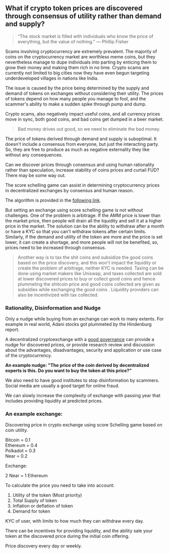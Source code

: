 ## What if crypto token prices are discovered through consensus of utility rather than demand and supply?

> “The stock market is filled with individuals who know the price of everything, but the value of nothing.” — Phillip Fisher


Scams involving cryptocurrency are extremely prevalent.
The majority of coins on the cryptocurrency market are worthless meme coins, but they nevertheless manage to dupe individuals into parting by enticing them to grow their money and making them rich in no time.
Crypto scams are currently not limited to big cities now they have even begun targeting underdeveloped villages in nations like India.

The issue is caused by the price being determined by the supply and demand of tokens on exchanges without considering their utility. The prices of tokens depend on how many people you manage to fool, and the scammer's ability to make a sudden spike through pump and dump.

Crypto scams, also negatively impact useful coins, and all currency prices move in sync, both good coins, and bad coins get dumped in a beer market.

> Bad money drives out good, so we need to eliminate the bad money.

The price of tokens derived through demand and supply is suboptimal. It doesn't include a consensus from everyone, but just the interacting party. So, they are free to produce as much as negative externality they like without any consequences.

Can we discover prices through consensus and using human rationality rather than speculation, increase stability of coins prices and curtail FUD? There may be some way out.

The score schelling game can assist in determining cryptocurrency prices in decentralized exchanges by consensus and human reason.

The algorithm is provided in the [following link](https://github.com/amiyatulu/shivarthu/blob/main/docs/Shivarthu.md#price-discovery-of-projects-through-score-schelling-game).

But setting an exchange using score schelling game is not without challenges. One of the problem is arbitrage. If the AMM price is lower than the market price, then people will drain all the liquidity and sell it at a higher price in the market. The solution can be the ability to withdraw after a month or have a KYC so that you can't withdraw tokens after certain limits.
Similarly, if the demand and utility of the token are more and the price is set lower, it can create a shortage, and more people will not be benefited, so, prices need to be increased through consensus.

>Another way is to tax the shit coins and subsidize the good coins based on the price discovery, and this won't impact the liquidity or create the problem of arbitrage, neither KYC is needed.
Taxing can be done using market makers like Uniswap, and taxes collected are sold at lower discovered prices to buy or collect good coins and hence plummeting the shitcoin price and good coins collected are given as subsidies while exchanging the good coins . Liquidity providers can also be incentivized with tax collected.

### Rationality, Disinformation and Nudge

Only a nudge while buying from an exchange can work to many extents.
For example in real world, Adani stocks got plummeted by the Hindenburg report.

A decentralized cryptoexchange with a [good governance](tyranny_of_the_majority.md) can provide a nudge for discovered prices, or provide research review and discussion about the advantages, disadvantages, security and application or use case of the cryptocurrency. 


**An example nudge: "The price of the coin derived by decentralized experts is this. Do you want to buy the token at this price?"**

We also need to have good institutes to stop disinformation by scammers. Social media are usually a good target for online fraud. 

We can slowly increase the complexity of exchange with passing year that includes providing liquidity at predicted prices.

### An example exchange:

Discovering price in crypto exchange using score Schelling game based on coin utility.

Bitcoin = 0.1  
Ethereum = 0.4  
Polkadot = 0.3  
Near = 0.2  

Exchange:

2 Near = 1 Ethereum

To calculate the price you need to take into account:
1) Utility of the token (Most priority)
2) Total Supply of token
3) Inflation or deflation of token
4) Demand for token

KYC of user, with limits to how much they can withdraw every day.

There can be incentives for providing liquidity, and the ability sale your token at the discovered price during the initial coin offering.

Price discovery every day or weekly.